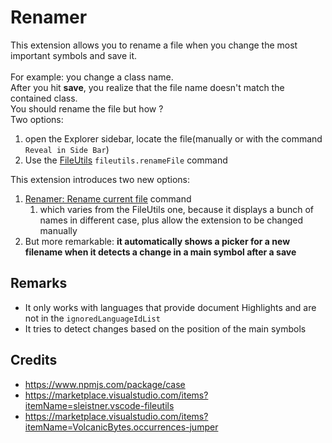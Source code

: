 # Renamer

This extension allows you to rename a file when you change the most important symbols and save it.\
\
For example: you change a class name.\
After you hit **save**, you realize that the file name doesn't match the contained class.\
You should rename the file but how ?\
Two options:
1) open the Explorer sidebar, locate the file(manually or with the command `Reveal in Side Bar`) 
2) Use the [FileUtils]( https://marketplace.visualstudio.com/items?itemName=sleistner.vscode-fileutils)  `fileutils.renameFile` command

This extension introduces two new options:

1) [Renamer: Rename current file](#renamer.rename-current-file) command
   1) which varies from the FileUtils one, because it displays a bunch of names in different case, plus allow the extension to be changed manually
2) But more remarkable: **it automatically shows a picker for a new filename when it detects a change in a main symbol after a save**

## Remarks

* It only works with languages that provide document Highlights and are not in the `ignoredLanguageIdList`
* It tries to detect changes based on the position of the main symbols

## Credits

*   https://www.npmjs.com/package/case
*   https://marketplace.visualstudio.com/items?itemName=sleistner.vscode-fileutils
*   https://marketplace.visualstudio.com/items?itemName=VolcanicBytes.occurrences-jumper